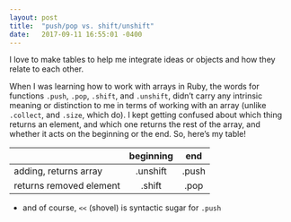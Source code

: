 ```yaml
---
layout: post
title:  "push/pop vs. shift/unshift"
date:   2017-09-11 16:55:01 -0400
---
```


I love to make tables to help me integrate ideas or objects and how they relate to each other.  

When I was learning how to work with arrays in Ruby, the words for functions `.push`, `.pop`, `.shift`, and `.unshift`, didn’t carry any intrinsic meaning or distinction to me in terms of working with an array (unlike `.collect`, and `.size`, which do).  I kept getting confused about which thing returns an element, and which one returns the rest of the array, and whether it acts on the beginning or the end.  So, here’s my table!

|   	  |beginning|end|
|-------|:--------:|:----:|
|adding, returns array| .unshift|.push|
|returns removed element| .shift| .pop|


 * and of course, `<<` (shovel) is syntactic sugar for `.push`
